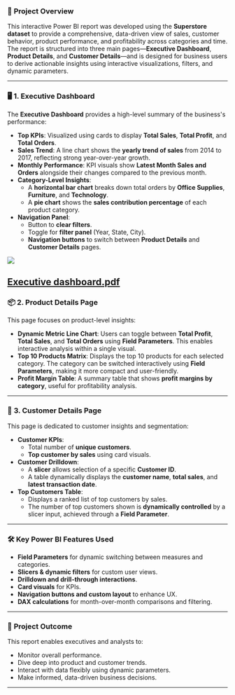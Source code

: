 ### 📌 **Project Overview**

This interactive Power BI report was developed using the **Superstore dataset** to provide a comprehensive, data-driven view of sales, customer behavior, product performance, and profitability across categories and time. The report is structured into three main pages—**Executive Dashboard**, **Product Details**, and **Customer Details**—and is designed for business users to derive actionable insights using interactive visualizations, filters, and dynamic parameters.

---

### 🖥️ **1. Executive Dashboard**

The **Executive Dashboard** provides a high-level summary of the business's performance:

- **Top KPIs**: Visualized using cards to display **Total Sales**, **Total Profit**, and **Total Orders**.
- **Sales Trend**: A line chart shows the **yearly trend of sales** from 2014 to 2017, reflecting strong year-over-year growth.
- **Monthly Performance**: KPI visuals show **Latest Month Sales and Orders** alongside their changes compared to the previous month.
- **Category-Level Insights**:
    - A **horizontal bar chart** breaks down total orders by **Office Supplies**, **Furniture**, and **Technology**.
    - A **pie chart** shows the **sales contribution percentage** of each product category.
- **Navigation Panel**:
    - Button to **clear filters**.
    - Toggle for **filter panel** (Year, State, City).
    - **Navigation buttons** to switch between **Product Details** and **Customer Details** pages.
      
<img src="https://github.com/user-attachments/files/22626033/Executive.dashboard.pdf">

[Executive dashboard.pdf](https://github.com/user-attachments/files/22626033/Executive.dashboard.pdf)
---

### 📦 **2. Product Details Page**

This page focuses on product-level insights:

- **Dynamic Metric Line Chart**: Users can toggle between **Total Profit**, **Total Sales**, and **Total Orders** using **Field Parameters**. This enables interactive analysis within a single visual.
- **Top 10 Products Matrix**: Displays the top 10 products for each selected category. The category can be switched interactively using **Field Parameters**, making it more compact and user-friendly.
- **Profit Margin Table**: A summary table that shows **profit margins by category**, useful for profitability analysis.

---

### 👤 **3. Customer Details Page**

This page is dedicated to customer insights and segmentation:

- **Customer KPIs**:
    - Total number of **unique customers**.
    - **Top customer by sales** using card visuals.
- **Customer Drilldown**:
    - A **slicer** allows selection of a specific **Customer ID**.
    - A table dynamically displays the **customer name**, **total sales**, and **latest transaction date**.
- **Top Customers Table**:
    - Displays a ranked list of top customers by sales.
    - The number of top customers shown is **dynamically controlled** by a slicer input, achieved through a **Field Parameter**.

---

### 🛠️ **Key Power BI Features Used**

- **Field Parameters** for dynamic switching between measures and categories.
- **Slicers & dynamic filters** for custom user views.
- **Drilldown and drill-through interactions**.
- **Card visuals** for KPIs.
- **Navigation buttons and custom layout** to enhance UX.
- **DAX calculations** for month-over-month comparisons and filtering.

---

### 🎯 **Project Outcome**

This report enables executives and analysts to:

- Monitor overall performance.
- Dive deep into product and customer trends.
- Interact with data flexibly using dynamic parameters.
- Make informed, data-driven business decisions.

---
